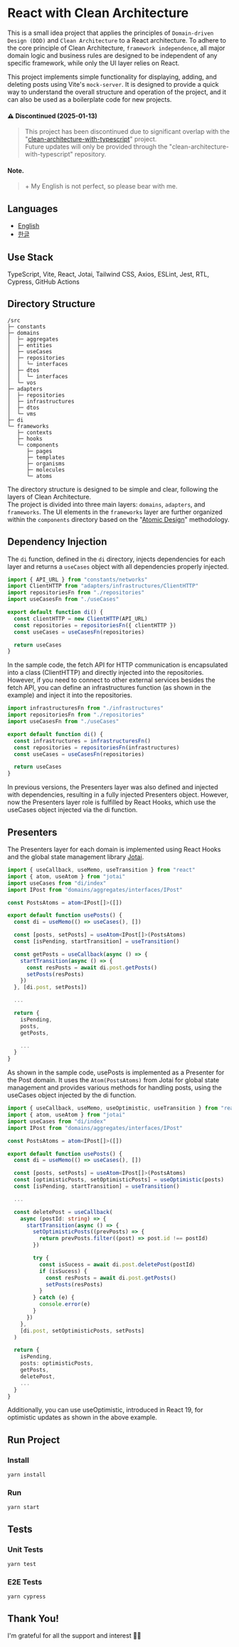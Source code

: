 # React with Clean Architecture

This is a small idea project that applies the principles of `Domain-driven Design (DDD)` and `Clean Architecture` to a React architecture. To adhere to the core principle of Clean Architecture, `framework independence`, all major domain logic and business rules are designed to be independent of any specific framework, while only the UI layer relies on React.

This project implements simple functionality for displaying, adding, and deleting posts using Vite's `mock-server`. It is designed to provide a quick way to understand the overall structure and operation of the project, and it can also be used as a boilerplate code for new projects.

#### ⚠️ Discontinued (2025-01-13)

> This project has been discontinued due to significant overlap with the "[clean-architecture-with-typescript](https://github.com/falsy/clean-architecture-with-typescript)" project.  
> Future updates will only be provided through the "clean-architecture-with-typescript" repository.

#### Note.

> \+ My English is not perfect, so please bear with me.

## Languages

- [English](https://github.com/falsy/react-width-clean-architecture)
- [한글](https://github.com/falsy/react-width-clean-architecture/blob/main/README-ko.md)

## Use Stack

TypeScript, Vite, React, Jotai, Tailwind CSS, Axios, ESLint, Jest, RTL, Cypress, GitHub Actions

## Directory Structure

```
/src
├─ constants
├─ domains
│  ├─ aggregates
│  ├─ entities
│  ├─ useCases
│  ├─ repositories
│  │  └─ interfaces
│  ├─ dtos
│  │  └─ interfaces
│  └─ vos
├─ adapters
│  ├─ repositories
│  ├─ infrastructures
│  ├─ dtos
│  └─ vms
├─ di
└─ frameworks
   ├─ contexts
   ├─ hooks
   └─ components
      ├─ pages
      ├─ templates
      ├─ organisms
      ├─ molecules
      └─ atoms
```

The directory structure is designed to be simple and clear, following the layers of Clean Architecture.  
The project is divided into three main layers: `domains`, `adapters`, and `frameworks`. The UI elements in the `frameworks` layer are further organized within the `components` directory based on the "[Atomic Design](https://bradfrost.com/blog/post/atomic-web-design/)" methodology.

## Dependency Injection

The `di` function, defined in the `di` directory, injects dependencies for each layer and returns a `useCases` object with all dependencies properly injected.

```ts
import { API_URL } from "constants/networks"
import ClientHTTP from "adapters/infrastructures/ClientHTTP"
import repositoriesFn from "./repositories"
import useCasesFn from "./useCases"

export default function di() {
  const clientHTTP = new ClientHTTP(API_URL)
  const repositories = repositoriesFn({ clientHTTP })
  const useCases = useCasesFn(repositories)

  return useCases
}
```

In the sample code, the fetch API for HTTP communication is encapsulated into a class (ClientHTTP) and directly injected into the repositories. However, if you need to connect to other external services besides the fetch API, you can define an infrastructures function (as shown in the example) and inject it into the repositories.

```ts
import infrastructuresFn from "./infrastructures"
import repositoriesFn from "./repositories"
import useCasesFn from "./useCases"

export default function di() {
  const infrastructures = infrastructuresFn()
  const repositories = repositoriesFn(infrastructures)
  const useCases = useCasesFn(repositories)

  return useCases
}
```

In previous versions, the Presenters layer was also defined and injected with dependencies, resulting in a fully injected Presenters object. However, now the Presenters layer role is fulfilled by React Hooks, which use the useCases object injected via the di function.

## Presenters

The Presenters layer for each domain is implemented using React Hooks and the global state management library [Jotai](https://jotai.org/).

```ts
import { useCallback, useMemo, useTransition } from "react"
import { atom, useAtom } from "jotai"
import useCases from "di/index"
import IPost from "domains/aggregates/interfaces/IPost"

const PostsAtoms = atom<IPost[]>([])

export default function usePosts() {
  const di = useMemo(() => useCases(), [])

  const [posts, setPosts] = useAtom<IPost[]>(PostsAtoms)
  const [isPending, startTransition] = useTransition()

  const getPosts = useCallback(async () => {
    startTransition(async () => {
      const resPosts = await di.post.getPosts()
      setPosts(resPosts)
    })
  }, [di.post, setPosts])

  ...

  return {
    isPending,
    posts,
    getPosts,

    ...
  }
}
```

As shown in the sample code, usePosts is implemented as a Presenter for the Post domain. It uses the `Atom(PostsAtoms)` from Jotai for global state management and provides various methods for handling posts, using the useCases object injected by the di function.

```ts
import { useCallback, useMemo, useOptimistic, useTransition } from "react"
import { atom, useAtom } from "jotai"
import useCases from "di/index"
import IPost from "domains/aggregates/interfaces/IPost"

const PostsAtoms = atom<IPost[]>([])

export default function usePosts() {
  const di = useMemo(() => useCases(), [])

  const [posts, setPosts] = useAtom<IPost[]>(PostsAtoms)
  const [optimisticPosts, setOptimisticPosts] = useOptimistic(posts)
  const [isPending, startTransition] = useTransition()

  ...

  const deletePost = useCallback(
    async (postId: string) => {
      startTransition(async () => {
        setOptimisticPosts((prevPosts) => {
          return prevPosts.filter((post) => post.id !== postId)
        })

        try {
          const isSucess = await di.post.deletePost(postId)
          if (isSucess) {
            const resPosts = await di.post.getPosts()
            setPosts(resPosts)
          }
        } catch (e) {
          console.error(e)
        }
      })
    },
    [di.post, setOptimisticPosts, setPosts]
  )

  return {
    isPending,
    posts: optimisticPosts,
    getPosts,
    deletePost,
    ...
  }
}
```

Additionally, you can use useOptimistic, introduced in React 19, for optimistic updates as shown in the above example.

## Run Project

### Install

```
yarn install
```

### Run

```
yarn start
```

## Tests

### Unit Tests

```
yarn test
```

### E2E Tests

```
yarn cypress
```

## Thank You!

I'm grateful for all the support and interest 🙇‍♂️
